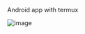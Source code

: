 Android app with termux


![image](https://img.shields.io/github/repo-size/DangChuVMNewb/Chuong-Android)
